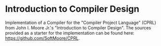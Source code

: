 # Introduction to Compiler Design
Implementation of a Compiler for the "Compiler Project Language" (CPRL) from John I. Moore Jr.'s "Introduction to Compiler Design". 
The sources provided as a starter for the implementation can be found here: https://github.com/SoftMoore/CPRL.

